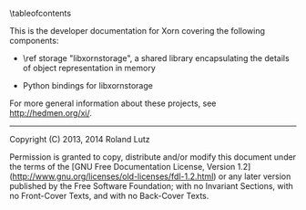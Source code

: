 \tableofcontents

This is the developer documentation for Xorn covering the
following components:

- \ref storage "libxornstorage", a shared library encapsulating the
  details of object representation in memory

- Python bindings for libxornstorage

For more general information about these projects, see
http://hedmen.org/xi/.

--------------------------------------------------------------------------------

Copyright (C) 2013, 2014 Roland Lutz

Permission is granted to copy, distribute and/or modify this document
under the terms of the [GNU Free Documentation License, Version 1.2]
(http://www.gnu.org/licenses/old-licenses/fdl-1.2.html) or any later
version published by the Free Software Foundation; with no Invariant
Sections, with no Front-Cover Texts, and with no Back-Cover Texts.
